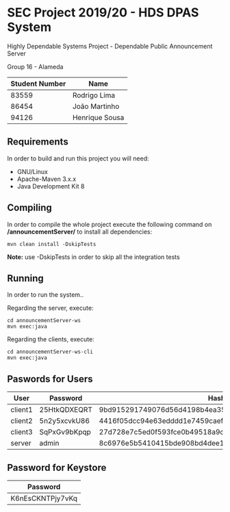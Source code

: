 # SEC Project 2019/20 - HDS DPAS System 

Highly Dependable Systems Project - Dependable Public Announcement Server

Group 16 - Alameda

Student Number | Name
------------- | -------------
83559 | Rodrigo Lima
86454 | João Martinho
94126 | Henrique Sousa

## Requirements
In order to build and run this project you will need:
* GNU/Linux
* Apache-Maven 3.x.x 
* Java Development Kit 8

## Compiling
In order to compile the whole project execute the following command on **/announcementServer/** to install all dependencies:

    mvn clean install -DskipTests
    
**Note:** use -DskipTests in order to skip all the integration tests 

## Running
In order to run the system..
    
Regarding the server, execute:

    cd announcementServer-ws
    mvn exec:java
    
Regarding the clients, execute:

    cd announcementServer-ws-cli
    mvn exec:java
    

## Paswords for Users

User | Password | Hash (SHA 256)
-------- | -------- | --------
client1 | 25HtkQDXEQRT | 9bd915291749076d56d4198b4ea35003249be5c88acebce51fcf559d52bde24e
client2 | 5n2y5xcvkU86 | 4416f05dcc94e63edddd1e7459caefc6eb3137932ea64d446a08b2301aaefac6
client3 | SqPxGv9bKpqp | 27d728e7c5ed0f593fce0b49518a9d470826cac65778c5b5d2e14e2302db7636
server  | admin        | 8c6976e5b5410415bde908bd4dee15dfb167a9c873fc4bb8a81f6f2ab448a918

## Password for Keystore

Password |
---------|
K6nEsCKNTPjy7vKq|
